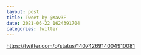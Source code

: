 ```yaml
--- 
layout: post 
title: Tweet by @Xav3F 
date: 2021-06-22 1624391704 
categories: twitter 
--- 
```

https://twitter.com/o/status/1407426914004910081